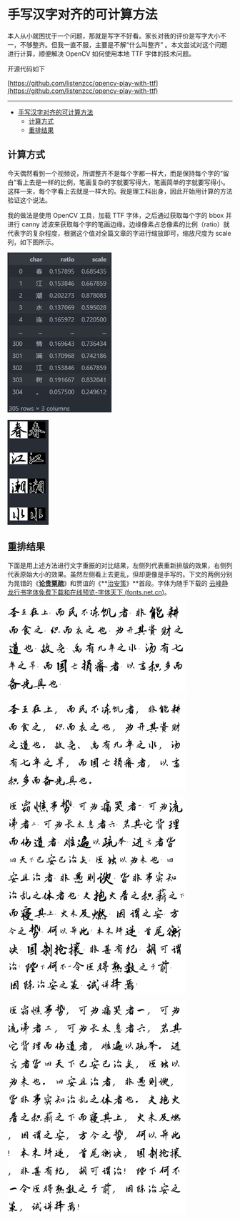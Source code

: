 # 手写汉字对齐的可计算方法

本人从小就困扰于一个问题，那就是写字不好看。家长对我的评价是写字大小不一，不够整齐。但我一直不服，主要是不解“什么叫整齐” 。本文尝试对这个问题进行计算，顺便解决 OpenCV 如何使用本地 TTF 字体的技术问题。

开源代码如下

[https://github.com/listenzcc/opencv-play-with-ttf](https://github.com/listenzcc/opencv-play-with-ttf)

---
- [手写汉字对齐的可计算方法](#手写汉字对齐的可计算方法)
  - [计算方式](#计算方式)
  - [重排结果](#重排结果)


## 计算方式

今天偶然看到一个视频说，所谓整齐不是每个字都一样大，而是保持每个字的“留白”看上去是一样的比例，笔画复杂的字就要写得大，笔画简单的字就要写得小。这样一来，每个字看上去就是一样大的。我是理工科出身，因此开始用计算的方法验证这个说法。

我的做法是使用 OpenCV 工具，加载 TTF 字体，之后通过获取每个字的 bbox 并进行 canny 滤波来获取每个字的笔画边缘。边缘像素占总像素的比例（ratio）就代表字的复杂程度，根据这个值对全篇文章的字进行缩放即可，缩放尺度为 scale 列，如下图所示。

![Untitled](%E6%89%8B%E5%86%99%E6%B1%89%E5%AD%97%E5%AF%B9%E9%BD%90%E7%9A%84%E5%8F%AF%E8%AE%A1%E7%AE%97%E6%96%B9%E6%B3%95%20f6d571a95e12492ebb75521b7c6ff3e1/Untitled.png)

![Untitled](%E6%89%8B%E5%86%99%E6%B1%89%E5%AD%97%E5%AF%B9%E9%BD%90%E7%9A%84%E5%8F%AF%E8%AE%A1%E7%AE%97%E6%96%B9%E6%B3%95%20f6d571a95e12492ebb75521b7c6ff3e1/Untitled%201.png)

## 重排结果

下面是用上述方法进行文字重振的对比结果，左侧列代表重新排版的效果，右侧列代表原始大小的效果。虽然左侧看上去更乱，但却更像是手写的。下文的两例分别为晁错的《**[论贵粟疏](https://so.gushiwen.cn/shiwenv_a09860c14994.aspx)**》和贾谊的《**[治安策](https://so.gushiwen.cn/shiwenv_ec737382cf4a.aspx)》**首段。字体为随手下载的 [云峰静龙行书字体免费下载和在线预览-字体天下 (fonts.net.cn)](https://www.fonts.net.cn/font-40592408336.html)。

![Untitled](%E6%89%8B%E5%86%99%E6%B1%89%E5%AD%97%E5%AF%B9%E9%BD%90%E7%9A%84%E5%8F%AF%E8%AE%A1%E7%AE%97%E6%96%B9%E6%B3%95%20f6d571a95e12492ebb75521b7c6ff3e1/Untitled%202.png)

![Untitled](%E6%89%8B%E5%86%99%E6%B1%89%E5%AD%97%E5%AF%B9%E9%BD%90%E7%9A%84%E5%8F%AF%E8%AE%A1%E7%AE%97%E6%96%B9%E6%B3%95%20f6d571a95e12492ebb75521b7c6ff3e1/Untitled%203.png)

![Untitled](%E6%89%8B%E5%86%99%E6%B1%89%E5%AD%97%E5%AF%B9%E9%BD%90%E7%9A%84%E5%8F%AF%E8%AE%A1%E7%AE%97%E6%96%B9%E6%B3%95%20f6d571a95e12492ebb75521b7c6ff3e1/Untitled%204.png)

![Untitled](%E6%89%8B%E5%86%99%E6%B1%89%E5%AD%97%E5%AF%B9%E9%BD%90%E7%9A%84%E5%8F%AF%E8%AE%A1%E7%AE%97%E6%96%B9%E6%B3%95%20f6d571a95e12492ebb75521b7c6ff3e1/Untitled%205.png)